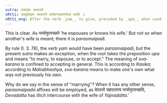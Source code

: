 ```yaml
---
sutra: उपाद्यमः स्वकरणे
vRtti: उपपूर्वाद्यमः स्वकरणे वर्त्तमानादात्मनेपदं भवति ॥
vRtti_eng: After the verb _yam_, to give, preceded by _upa_, when used in the sense of 'espousing,' the _Atmanepada_ is employed.
---
```

This is clear. As भार्यामुपयच्छते 'he espouses or knows his wife.' But not so when another's wife is meant; there it is _parasmaipadi_.

By rule (I. 3. 78), the verb _yam_ would have been _parasmaipadi_, but the present _sutra_ makes an exception, when the root takes the preposition _upa_ and means "to marry, to espouse, or to accept." The meaning of _sva_-_karana_ is confined to accepting in general. This is according to _Kasika_; according to _Mahabhashya_, _sva_-_karana_ means to make one's own what was not previously his own.

Why do we say in the sense of "marrying"? When it has any other sense, _parasmaipada_ affixes will be employed, as देवदत्तो यज्ञदत्तस्य भार्यामुपयच्छति, _Devadatta_ has illicit intercourse with the wife of _Yajnadatta_.'
